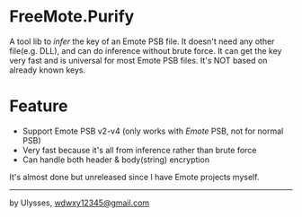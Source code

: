 # FreeMote.Purify

A tool lib to *infer* the key of an Emote PSB file. It doesn't need any other file(e.g. DLL), and can do inference without brute force. It can get the key very fast and is universal for most Emote PSB files. It's NOT based on already known keys.

# Feature
* Support Emote PSB v2-v4 (only works with *Emote* PSB, not for normal PSB)
* Very fast because it's all from inference rather than brute force
* Can handle both header & body(string) encryption

It's almost done but unreleased since I have Emote projects myself.

---
by Ulysses, wdwxy12345@gmail.com


